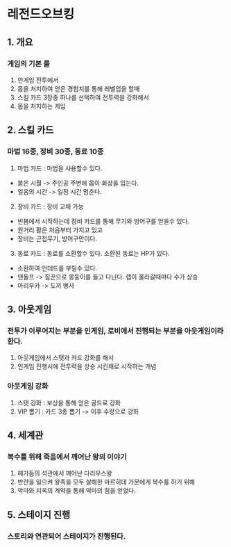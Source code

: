 # 레전드오브킹
## 1. 개요
### 게임의 기본 룰
1) 인게임 전투에서 
2) 몹을 처치하여 얻은 경험치를 통해 레벨업을 할때 
3) 스킬 카드 3장중 하나를 선택하여 전투력을 강화해서 
4) 몹을 처치하는 게임
 
## 2. 스킬 카드
### 마법 16종, 장비 30종, 동료 10종
1) 마법 카드 : 마법을 사용할수 있다. 
  - 붉은 시월 -> 주인공 주변에 몹이 화상을 입는다.
  - 얼음의 시간 -> 일정 시간 멈춘다.    
2) 장비 카드 : 장비 교체 가능
  - 빈봄에서 시작하는데 장비 카드를 통해 무기와 방어구를 얻을수 있다. 
  - 원거리 활은 처음부터 가지고 있고 
  - 장비는 근접무기, 방어구만이다.
3) 동료 카드 : 동료를 소환할수 있다. 소환된 동료는 HP가 있다.
  - 소환하여 언데드를 부릴수 있다. 
  - 댄돌프 -> 짐꾼으로 몽둥이를 들고 다닌다. 렙이 올라갈때마다 수가 상승
  - 아리우카 -> 도끼 병사 

## 3. 아웃게임
### 전투가 이루어지는 부분을 인게임, 로비에서 진행되는 부분을 아웃게임이라 한다. 
1) 아웃게임에서 스탯과 카드 강화를 해서 
2) 인게임 진행시에 전투력을 상승 시킨채로 시작하는 개념

### 아웃게임 강화 
1) 스탯 강화 : 보상을 통해 얻은 골드로 강화
2) VIP 뽑기 : 카드 3종 뽑기 -> 이후 수량으로 강화 

## 4. 세계관
### 복수를 위해 죽음에서 깨어난 왕의 이야기
1) 헤가듬의 석관에서 깨어난 다리우스왕
2) 반란을 일으켜 왕족을 모두 살해한 마르히데 가문에게 복수를 하기 위해
3) 악마와 지옥의 계약을 통해 악마의 힘을 얻었다. 

## 5. 스테이지 진행
### 스토리와 연관되어 스테이지가 진행된다.
